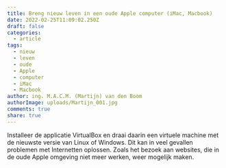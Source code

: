 ```yaml
---
title: Breng nieuw leven in een oude Apple computer (iMac, Macbook)
date: 2022-02-25T11:09:02.250Z
draft: false
categories:
  - article
tags:
  - nieuw
  - leven
  - oude
  - Apple
  - computer
  - iMac
  - Macbook
author: ing. M.A.C.M. (Martijn) van den Boom
authorImage: uploads/Martijn_001.jpg
comments: true
share: true
---
```

Installeer de applicatie VirtualBox en draai daarin een virtuele machine met de nieuwste versie van Linux of Windows. Dit kan in veel gevallen problemen met Internetten oplossen. Zoals het bezoek aan websites, die in de oude Apple omgeving niet meer werken, weer mogelijk maken.